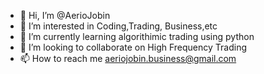 - 👋 Hi, I’m @AerioJobin
- 👀 I’m interested in Coding,Trading, Business,etc
- 🌱 I’m currently learning algorithimic trading using python
- 💞️ I’m looking to collaborate on High Frequency Trading
- 📫 How to reach me aeriojobin.business@gmail.com

<!---
AerioJobin/AerioJobin is a ✨ special ✨ repository because its `README.md` (this file) appears on your GitHub profile.
You can click the Preview link to take a look at your changes.
--->
